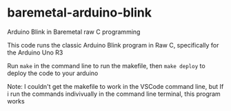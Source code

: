 # baremetal-arduino-blink
Arduino Blink in Baremetal raw C programming 

This code runs the classic Arduino Blink program in Raw C, specifically for the Arduino Uno R3

Run ```make``` in the command line to run the makefile, then ```make deploy``` to deploy the code to your arduino

Note: I couldn't get the makefile to work in the VSCode command line, but If i run the commands indivivually in the command line terminal, this program works
